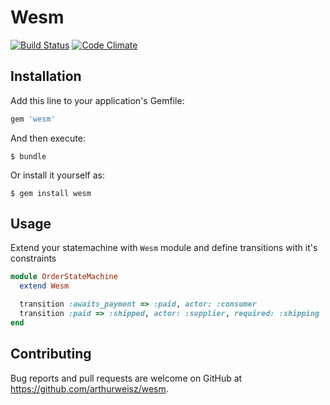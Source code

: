 # Wesm

[![Build Status](https://travis-ci.org/arthurweisz/wesm.svg?branch=master)](https://travis-ci.org/arthurweisz/wesm)
[![Code Climate](https://codeclimate.com/github/arthurweisz/wesm/badges/gpa.svg)](https://codeclimate.com/github/arthurweisz/wesm)

## Installation

Add this line to your application's Gemfile:

```ruby
gem 'wesm'
```

And then execute:

    $ bundle

Or install it yourself as:

    $ gem install wesm

## Usage

Extend your statemachine with `Wesm` module and define transitions with it's constraints

```ruby
module OrderStateMachine
  extend Wesm

  transition :awaits_payment => :paid, actor: :consumer
  transition :paid => :shipped, actor: :supplier, required: :shipping
end
```

## Contributing

Bug reports and pull requests are welcome on GitHub at https://github.com/arthurweisz/wesm.
